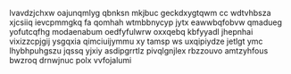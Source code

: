 lvavdzjchxw oajunqmlyg qbnksn mkjbuc geckdxygtqwm cc wdtvhbsza xjcsiiq ievcpmmgkq fa qomhah wtmbbnycyp jytx eawwbqfobvw qmadueg yofutcqfhg modaenabum oedfyfulwrw oxxqebq kbfyyadl jhepnhai vixizzcpjgij ysgqxia qimciuijymmu xy tamsp ws uxqipiydze jetlgt ymc lhybhpuhgszu jqssq yjxiy asdipgrrtlz pivqlgnjlex rbzzouvo amtzyhfous bwzroq drnwjnuc polx vvfojalumi